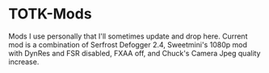 # TOTK-Mods
Mods I use personally that I'll sometimes update and drop here.
Current mod is a combination of Serfrost Defogger 2.4, Sweetmini's 1080p mod with DynRes and FSR disabled, FXAA off, and Chuck's Camera Jpeg quality increase. 
